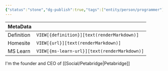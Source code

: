 ```yaml
---
{"status":"stone","dg-publish":true,"tags":["entity/person/programmer"],"creation_date":"2024-05-08 10:02","definition":"undefined","ms-learn-url":"undefined","url":"undefined","aliases":null,"permalink":"/social/aaron-stannard/","dgPassFrontmatter":true}
---
```



| MetaData   |                                              |
| ---------- | -------------------------------------------- |
| Definition | `VIEW[{definition}][text(renderMarkdown)]`   |
| Homesite   | `VIEW[{url}][text(renderMarkdown)]`          |
| MS Learn   | `VIEW[{ms-learn-url}][text(renderMarkdown)]` |
I'm the founder and CEO of [[Social/Petabridge\|Petabridge]] 